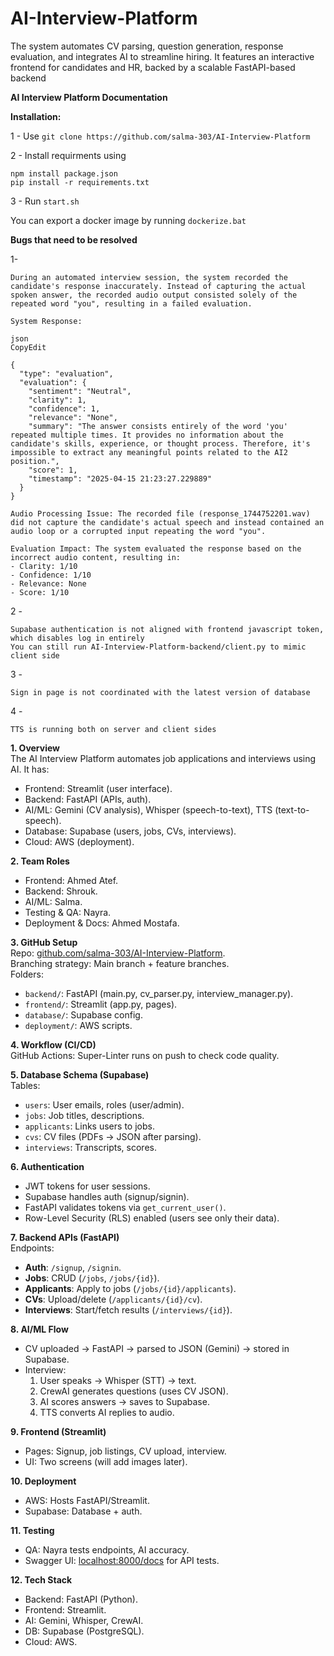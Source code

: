 # AI-Interview-Platform
The system automates CV parsing, question generation, response evaluation, and integrates AI to streamline hiring. It features an interactive frontend for candidates and HR, backed by a scalable FastAPI-based backend

**AI Interview Platform Documentation**  

**Installation:**

1 - Use ```git clone https://github.com/salma-303/AI-Interview-Platform```

2 - Install requirments using
```
npm install package.json
pip install -r requirements.txt
```
3 - Run `start.sh`

You can export a docker image by running `dockerize.bat`

**Bugs that need to be resolved**



1- 
```
During an automated interview session, the system recorded the candidate's response inaccurately. Instead of capturing the actual spoken answer, the recorded audio output consisted solely of the repeated word "you", resulting in a failed evaluation.

System Response:

json
CopyEdit

{
  "type": "evaluation",
  "evaluation": {
    "sentiment": "Neutral",
    "clarity": 1,
    "confidence": 1,
    "relevance": "None",
    "summary": "The answer consists entirely of the word 'you' repeated multiple times. It provides no information about the candidate's skills, experience, or thought process. Therefore, it's impossible to extract any meaningful points related to the AI2 position.",
    "score": 1,
    "timestamp": "2025-04-15 21:23:27.229889"
  }
}

Audio Processing Issue: The recorded file (response_1744752201.wav) did not capture the candidate's actual speech and instead contained an audio loop or a corrupted input repeating the word "you".

Evaluation Impact: The system evaluated the response based on the incorrect audio content, resulting in:
- Clarity: 1/10
- Confidence: 1/10
- Relevance: None
- Score: 1/10
```

2 - 
```
Supabase authentication is not aligned with frontend javascript token, which disables log in entirely
You can still run AI-Interview-Platform-backend/client.py to mimic client side
```
3 - 
```
Sign in page is not coordinated with the latest version of database
```
4 - 
```
TTS is running both on server and client sides
```

**1. Overview**  
The AI Interview Platform automates job applications and interviews using AI. It has:  
- Frontend: Streamlit (user interface).  
- Backend: FastAPI (APIs, auth).  
- AI/ML: Gemini (CV analysis), Whisper (speech-to-text), TTS (text-to-speech).  
- Database: Supabase (users, jobs, CVs, interviews).  
- Cloud: AWS (deployment).  

**2. Team Roles**  
- Frontend: Ahmed Atef.  
- Backend: Shrouk.  
- AI/ML: Salma.  
- Testing & QA: Nayra.  
- Deployment & Docs: Ahmed Mostafa.  

**3. GitHub Setup**  
Repo: [github.com/salma-303/AI-Interview-Platform](https://github.com/salma-303/AI-Interview-Platform).  
Branching strategy: Main branch + feature branches.  
Folders:  
- `backend/`: FastAPI (main.py, cv_parser.py, interview_manager.py).  
- `frontend/`: Streamlit (app.py, pages).  
- `database/`: Supabase config.  
- `deployment/`: AWS scripts.  

**4. Workflow (CI/CD)**  
GitHub Actions: Super-Linter runs on push to check code quality.  

**5. Database Schema (Supabase)**  
Tables:  
- `users`: User emails, roles (user/admin).  
- `jobs`: Job titles, descriptions.  
- `applicants`: Links users to jobs.  
- `cvs`: CV files (PDFs → JSON after parsing).  
- `interviews`: Transcripts, scores.  

**6. Authentication**  
- JWT tokens for user sessions.  
- Supabase handles auth (signup/signin).  
- FastAPI validates tokens via `get_current_user()`.  
- Row-Level Security (RLS) enabled (users see only their data).  

**7. Backend APIs (FastAPI)**  
Endpoints:  
- **Auth**: `/signup`, `/signin`.  
- **Jobs**: CRUD (`/jobs`, `/jobs/{id}`).  
- **Applicants**: Apply to jobs (`/jobs/{id}/applicants`).  
- **CVs**: Upload/delete (`/applicants/{id}/cv`).  
- **Interviews**: Start/fetch results (`/interviews/{id}`).  

**8. AI/ML Flow**  
- CV uploaded → FastAPI → parsed to JSON (Gemini) → stored in Supabase.  
- Interview:  
  1. User speaks → Whisper (STT) → text.  
  2. CrewAI generates questions (uses CV JSON).  
  3. AI scores answers → saves to Supabase.  
  4. TTS converts AI replies to audio.  

**9. Frontend (Streamlit)**  
- Pages: Signup, job listings, CV upload, interview.  
- UI: Two screens (will add images later).  

**10. Deployment**  
- AWS: Hosts FastAPI/Streamlit.  
- Supabase: Database + auth.  

**11. Testing**  
- QA: Nayra tests endpoints, AI accuracy.  
- Swagger UI: [localhost:8000/docs](http://localhost:8000/docs) for API tests.  

**12. Tech Stack**  
- Backend: FastAPI (Python).  
- Frontend: Streamlit.  
- AI: Gemini, Whisper, CrewAI.  
- DB: Supabase (PostgreSQL).  
- Cloud: AWS.  

